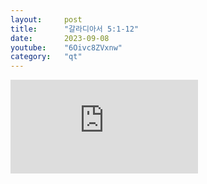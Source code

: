 ```yaml
---
layout:     post
title:      "갈라디아서 5:1-12"
date:       2023-09-08
youtube:    "6Oivc8ZVxnw"
category:   "qt"
---
```


<div class="youtube">
    <iframe src="https://www.youtube.com/embed/6Oivc8ZVxnw" title="YouTube video player" frameborder="0" allow="accelerometer; autoplay; clipboard-write; encrypted-media; gyroscope; picture-in-picture; web-share" allowfullscreen></iframe>
</div>